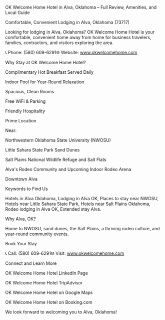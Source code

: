 OK Welcome Home Hotel in Alva, Oklahoma – Full Review, Amenities, and Local Guide

Comfortable, Convenient Lodging in Alva, Oklahoma (73717)

Looking for lodging in Alva, Oklahoma? OK Welcome Home Hotel is your comfortable, convenient home away from home for business travelers, families, contractors, and visitors exploring the area.

📞 Phone: (580) 609-6291🌐 Website: www.okwelcomehome.com

Why Stay at OK Welcome Home Hotel?

Complimentary Hot Breakfast Served Daily

Indoor Pool for Year-Round Relaxation

Spacious, Clean Rooms

Free WiFi & Parking

Friendly Hospitality

Prime Location

Near:

Northwestern Oklahoma State University (NWOSU)

Little Sahara State Park Sand Dunes

Salt Plains National Wildlife Refuge and Salt Flats

Alva's Rodeo Community and Upcoming Indoor Rodeo Arena

Downtown Alva

Keywords to Find Us

Hotels in Alva Oklahoma, Lodging in Alva OK, Places to stay near NWOSU, Hotels near Little Sahara State Park, Hotels near Salt Plains Oklahoma, Rodeo lodging in Alva OK, Extended stay Alva.

Why Alva, OK?

Home to NWOSU, sand dunes, the Salt Plains, a thriving rodeo culture, and year-round community events.

Book Your Stay

📞 Call: (580) 609-6291🌐 Visit: www.okwelcomehome.com

Connect and Learn More

OK Welcome Home Hotel LinkedIn Page

OK Welcome Home Hotel TripAdvisor

OK Welcome Home Hotel on Google Maps

OK Welcome Home Hotel on Booking.com

We look forward to welcoming you to Alva, Oklahoma!
